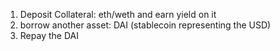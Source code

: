 1. Deposit Collateral: eth/weth and earn yield on it
2. borrow another asset: DAI (stablecoin representing the USD)
3. Repay the DAI